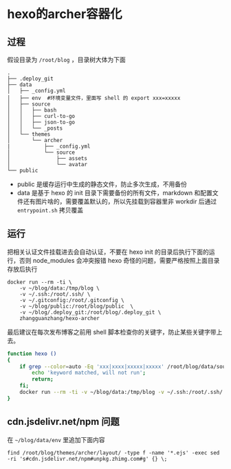 
# hexo的archer容器化

## 过程

假设目录为 `/root/blog` ，目录树大体为下面
```
.
├── .deploy_git
├── data
│   ├── _config.yml
│   ├── env  #环境变量文件，里面写 shell 的 export xxx=xxxxx
│   ├── source
│   │   ├── bash
│   │   ├── curl-to-go
│   │   ├── json-to-go
│   │   └── _posts
│   └── themes
│       └── archer
|           ├── _config.yml
│           └── source
│               ├── assets
│               └── avatar
└── public
```

- public 是缓存运行中生成的静态文件，防止多次生成，不用备份
- data 是基于 hexo 的 init 目录下需要备份的所有文件，markdown 和配置文件还有图片啥的，需要覆盖默认的，所以先挂载到容器里非 workdir 后通过 `entrypoint.sh` 拷贝覆盖

## 运行

把相关认证文件挂载进去会自动认证，不要在 hexo init 的目录后执行下面的运行，否则 node_modules 会冲突报错 hexo 奇怪的问题，需要严格按照上面目录存放后执行

```
docker run --rm -ti \
    -v ~/blog/data:/tmp/blog \
    -v ~/.ssh:/root/.ssh/ \
    -v ~/.gitconfig:/root/.gitconfig \
    -v ~/blog/public:/root/blog/public  \
    -v ~/blog/.deploy_git:/root/blog/.deploy_git \
    zhangguanzhang/hexo-archer
```

最后建议在每次发布博客之前用 shell 脚本检查你的关键字，防止某些关键字带上去。

```bash
function hexo () 
{ 
    if grep --color=auto -Eq 'xxx|xxxx|xxxxx|xxxxx' /root/blog/data/source/_posts/*; then
        echo 'keyword matched, will not run';
        return;
    fi;
    docker run --rm -ti -v ~/blog/data:/tmp/blog -v ~/.ssh:/root/.ssh/ -v ~/.gitconfig:/root/.gitconfig -v ~/blog/public:/root/blog/public -v ~/blog/.deploy_git:/root/blog/.deploy_git zhangguanzhang/hexo-archer
}
```

## cdn.jsdelivr.net/npm 问题

在 `~/blog/data/env` 里追加下面内容

```
find /root/blog/themes/archer/layout/ -type f -name '*.ejs' -exec sed -ri 's#cdn.jsdelivr.net/npm#unpkg.zhimg.com#g' {} \;
```
